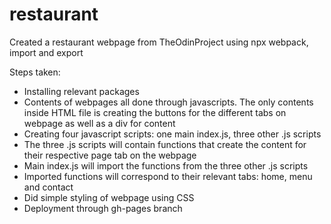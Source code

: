 # restaurant
Created a restaurant webpage from TheOdinProject using npx webpack, import and export

Steps taken:
- Installing relevant packages
- Contents of webpages all done through javascripts. The only contents inside HTML file is creating the buttons for the different tabs on webpage as well as a div for content
- Creating four javascript scripts: one main index.js, three other .js scripts
- The three .js scripts will contain functions that create the content for their respective page tab on the webpage
- Main index.js will import the functions from the three other .js scripts
- Imported functions will correspond to their relevant tabs: home, menu and contact
- Did simple styling of webpage using CSS
- Deployment through gh-pages branch 

